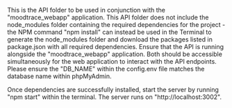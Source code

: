 This is the API folder to be used in conjunction with the "moodtrace_webapp" application. This API folder does not include the node_modules folder containing the required dependencies for the project - the NPM command "npm install" can instead be used in the Terminal to generate the node_modules folder and download the packages listed in package.json with all required dependencies. Ensure that the API is running alongside the "moodtrace_webapp" application. Both should be accessible simultaneously for the web application to interact with the API endpoints. Please ensure the "DB_NAME" within the config.env file matches the database name within phpMyAdmin.

Once dependencies are successfully installed, start the server by running "npm start" within the terminal. The server runs on "http://localhost:3002".
